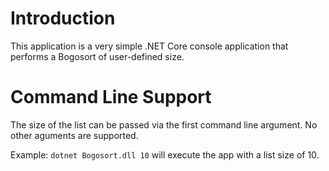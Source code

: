# Introduction
This application is a very simple .NET Core console application that performs a Bogosort of user-defined size.

# Command Line Support
The size of the list can be passed via the first command line argument. No other aguments are supported.

Example: `dotnet Bogosort.dll 10` will execute the app with a list size of 10.

